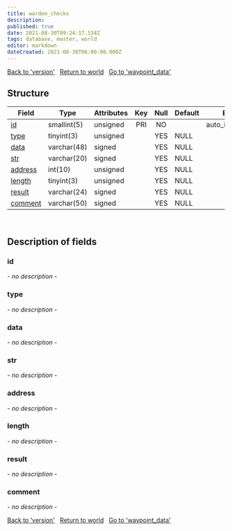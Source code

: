 ```yaml
---
title: warden_checks
description: 
published: true
date: 2021-08-30T09:24:17.534Z
tags: database, master, world
editor: markdown
dateCreated: 2021-08-30T06:00:00.000Z
---
```


<a href="https://dev.trinitycore.info/en/database/master/world/version" class="mt-5 v-btn v-btn--depressed v-btn--flat v-btn--outlined theme--light v-size--default darkblue--text text--lighten-3"><span class="v-btn__content"><i aria-hidden="true" class="v-icon notranslate v-icon--left mdi mdi-arrow-left theme--light"></i><span>Back to 'version'</span></span></a>&nbsp;&nbsp;&nbsp;<a href="https://dev.trinitycore.info/en/database/master/world/home" class="mt-5 v-btn v-btn--depressed v-btn--flat v-btn--outlined theme--light v-size--default darkblue--text text--lighten-3"><span class="v-btn__content"><i aria-hidden="true" class="v-icon notranslate v-icon--left mdi mdi-home-outline theme--light"></i><span>Return to world</span></span></a>&nbsp;&nbsp;&nbsp;<a href="https://dev.trinitycore.info/en/database/master/world/waypoint_data" class="mt-5 v-btn v-btn--depressed v-btn--flat v-btn--outlined theme--light v-size--default darkblue--text text--lighten-3"><span class="v-btn__content"><span>Go to 'waypoint_data'</span><i aria-hidden="true" class="v-icon notranslate v-icon--right mdi mdi-arrow-right theme--light"></i></span></a>

## Structure

| Field | Type | Attributes | Key | Null | Default | Extra | Comment |
| --- | --- | --- | :---: | :---: | --- | --- | --- |
| [id](#id) | smallint(5) | unsigned | PRI | NO |  | auto_increment |  |
| [type](#type) | tinyint(3) | unsigned |  | YES | NULL |  |  |
| [data](#data) | varchar(48) | signed |  | YES | NULL |  |  |
| [str](#str) | varchar(20) | signed |  | YES | NULL |  |  |
| [address](#address) | int(10) | unsigned |  | YES | NULL |  |  |
| [length](#length) | tinyint(3) | unsigned |  | YES | NULL |  |  |
| [result](#result) | varchar(24) | signed |  | YES | NULL |  |  |
| [comment](#comment) | varchar(50) | signed |  | YES | NULL |  |  |
&nbsp;
## Description of fields

### id
*- no description -*
&nbsp;

### type
*- no description -*
&nbsp;

### data
*- no description -*
&nbsp;

### str
*- no description -*
&nbsp;

### address
*- no description -*
&nbsp;

### length
*- no description -*
&nbsp;

### result
*- no description -*
&nbsp;

### comment
*- no description -*
&nbsp;

<a href="https://dev.trinitycore.info/en/database/master/world/version" class="mt-5 v-btn v-btn--depressed v-btn--flat v-btn--outlined theme--light v-size--default darkblue--text text--lighten-3"><span class="v-btn__content"><i aria-hidden="true" class="v-icon notranslate v-icon--left mdi mdi-arrow-left theme--light"></i><span>Back to 'version'</span></span></a>&nbsp;&nbsp;&nbsp;<a href="https://dev.trinitycore.info/en/database/master/world/home" class="mt-5 v-btn v-btn--depressed v-btn--flat v-btn--outlined theme--light v-size--default darkblue--text text--lighten-3"><span class="v-btn__content"><i aria-hidden="true" class="v-icon notranslate v-icon--left mdi mdi-home-outline theme--light"></i><span>Return to world</span></span></a>&nbsp;&nbsp;&nbsp;<a href="https://dev.trinitycore.info/en/database/master/world/waypoint_data" class="mt-5 v-btn v-btn--depressed v-btn--flat v-btn--outlined theme--light v-size--default darkblue--text text--lighten-3"><span class="v-btn__content"><span>Go to 'waypoint_data'</span><i aria-hidden="true" class="v-icon notranslate v-icon--right mdi mdi-arrow-right theme--light"></i></span></a>

